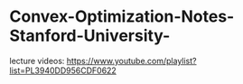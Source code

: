 # Convex-Optimization-Notes-Stanford-University-
lecture videos: https://www.youtube.com/playlist?list=PL3940DD956CDF0622
